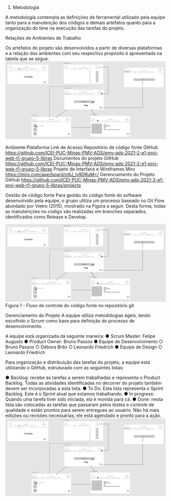 1.	Metodologia

A metodologia contempla as definições de ferramental utilizado pela equipe tanto para a manutenção dos códigos e demais artefatos quanto para a organização do time na execução das tarefas do projeto.

Relações de Ambientes de Trabalho

Os artefatos do projeto são desenvolvidos a partir de diversas plataformas e a relação dos ambientes com seu respectivo propósito é apresentada na tabela que se segue.
![UserFlow](img/fluxoUsuario.png)

Ambiente	Plataforma	Link de Acesso
Repositório de código fonte	GitHub	https://github.com/ICEI-PUC-Minas-PMV-ADS/pmv-ads-2021-2-e1-proj-web-t1-grupo-5-libras
Documentos do projeto	GitHub	https://github.com/ICEI-PUC-Minas-PMV-ADS/pmv-ads-2021-2-e1-proj-web-t1-grupo-5-libras
Projeto de Interface e  Wireframes	Miro	https://miro.com/app/board/o9J_lv9DRuM=/
Gerenciamento do Projeto	GitHub	https://github.com/ICEI-PUC-Minas-PMV-ADS/pmv-ads-2021-2-e1-proj-web-t1-grupo-5-libras/projects

Gestão de código fonte
Para gestão do código fonte do software desenvolvido pela equipe, o grupo utiliza um processo baseado no Git Flow abordado por Vietro (2015), mostrado na Figura a seguir. Desta forma, todas as manutenções no código são realizadas em branches separados, identificados como Release e Develop.

 ![UserFlow](img/fluxoUsuario.png)
Figura 1 - Fluxo de controle do código fonte no repositório git

Gerenciamento do Projeto
A equipe utiliza metodologias ágeis, tendo escolhido o Scrum como base para definição do processo de desenvolvimento.

A equipe está organizada da seguinte maneira:
●	Scrum Master: Felipe Augusto
●	Product Owner: Bruno Passos
●	Equipe de Desenvolvimento
○	Bruno Passos
○	Débora Brito
○	Leonardo Friedrich
●	Equipe de Design
○	Leonardo Friedrich

Para organização e distribuição das tarefas do projeto, a equipe está utilizando o GitHub, estruturado com as seguintes listas: 

●	Backlog: recebe as tarefas a serem trabalhadas e representa o Product Backlog. Todas as atividades identificadas no decorrer do projeto também devem ser incorporadas a esta lista.
●	To Do: Esta lista representa o Sprint Backlog. Este é o Sprint atual que estamos trabalhando.
●	In progress: Quando uma tarefa tiver sido iniciada, ela é movida para cá.
●	Done: nesta lista são colocadas as tarefas que passaram pelos testes e controle de qualidade e estão prontos para serem entregues ao usuário. Não há mais edições ou revisões necessárias, ele está agendado e pronto para a ação.
![UserFlow](img/fluxoUsuario.png)

 


